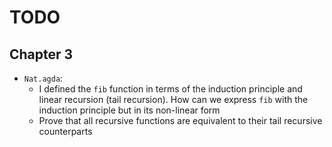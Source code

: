 # TODO

## Chapter 3
- `Nat.agda`:
  - I defined the `fib` function in terms of the induction principle and linear recursion (tail recursion). How can we express `fib` with the induction principle but in its non-linear form
  - Prove that all recursive functions are equivalent to their tail recursive counterparts